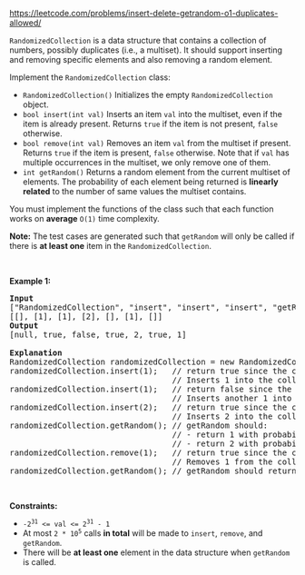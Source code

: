 https://leetcode.com/problems/insert-delete-getrandom-o1-duplicates-allowed/

<div class="content__u3I1 question-content__JfgR"><div><p><code>RandomizedCollection</code> is a data structure that contains a collection of numbers, possibly duplicates (i.e., a multiset). It should support inserting and removing specific elements and also removing a random element.</p>

<p>Implement the <code>RandomizedCollection</code> class:</p>

<ul>
	<li><code>RandomizedCollection()</code> Initializes the empty <code>RandomizedCollection</code> object.</li>
	<li><code>bool insert(int val)</code> Inserts an item <code>val</code> into the multiset, even if the item is already present. Returns <code>true</code> if the item is not present, <code>false</code> otherwise.</li>
	<li><code>bool remove(int val)</code> Removes an item <code>val</code> from the multiset if present. Returns <code>true</code> if the item is present, <code>false</code> otherwise. Note that if <code>val</code> has multiple occurrences in the multiset, we only remove one of them.</li>
	<li><code>int getRandom()</code> Returns a random element from the current multiset of elements. The probability of each element being returned is <strong>linearly related</strong> to the number of same values the multiset contains.</li>
</ul>

<p>You must implement the functions of the class such that each function works on <strong>average</strong> <code>O(1)</code> time complexity.</p>

<p><strong>Note:</strong> The test cases are generated such that <code>getRandom</code> will only be called if there is <strong>at least one</strong> item in the <code>RandomizedCollection</code>.</p>

<p>&nbsp;</p>
<p><strong>Example 1:</strong></p>

<pre><strong>Input</strong>
["RandomizedCollection", "insert", "insert", "insert", "getRandom", "remove", "getRandom"]
[[], [1], [1], [2], [], [1], []]
<strong>Output</strong>
[null, true, false, true, 2, true, 1]

<strong>Explanation</strong>
RandomizedCollection randomizedCollection = new RandomizedCollection();
randomizedCollection.insert(1);   // return true since the collection does not contain 1.
                                  // Inserts 1 into the collection.
randomizedCollection.insert(1);   // return false since the collection contains 1.
                                  // Inserts another 1 into the collection. Collection now contains [1,1].
randomizedCollection.insert(2);   // return true since the collection does not contain 2.
                                  // Inserts 2 into the collection. Collection now contains [1,1,2].
randomizedCollection.getRandom(); // getRandom should:
                                  // - return 1 with probability 2/3, or
                                  // - return 2 with probability 1/3.
randomizedCollection.remove(1);   // return true since the collection contains 1.
                                  // Removes 1 from the collection. Collection now contains [1,2].
randomizedCollection.getRandom(); // getRandom should return 1 or 2, both equally likely.
</pre>

<p>&nbsp;</p>
<p><strong>Constraints:</strong></p>

<ul>
	<li><code>-2<sup>31</sup> &lt;= val &lt;= 2<sup>31</sup> - 1</code></li>
	<li>At most <code>2 * 10<sup>5</sup></code> calls <strong>in total</strong> will be made to <code>insert</code>, <code>remove</code>, and <code>getRandom</code>.</li>
	<li>There will be <strong>at least one</strong> element in the data structure when <code>getRandom</code> is called.</li>
</ul>
</div></div>
